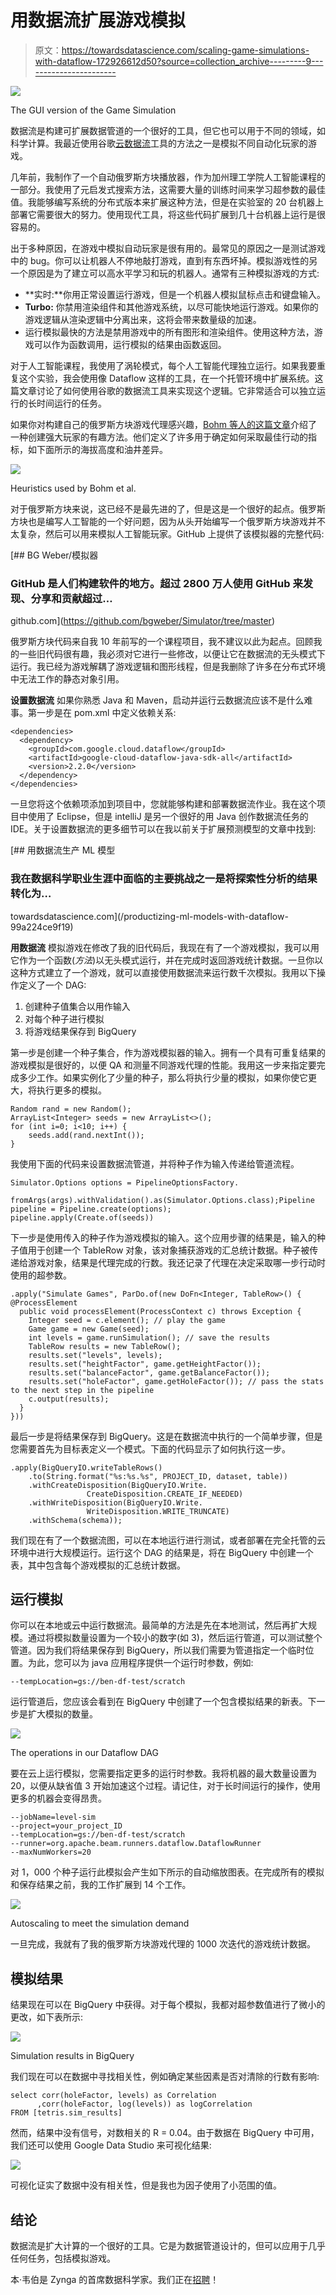 # 用数据流扩展游戏模拟

> 原文：<https://towardsdatascience.com/scaling-game-simulations-with-dataflow-172926612d50?source=collection_archive---------9----------------------->

![](img/6828925d6db0797ec4685b06c94b395e.png)

The GUI version of the Game Simulation

数据流是构建可扩展数据管道的一个很好的工具，但它也可以用于不同的领域，如科学计算。我最近使用谷歌[云数据流](https://cloud.google.com/dataflow/)工具的方法之一是模拟不同自动化玩家的游戏。

几年前，我制作了一个自动俄罗斯方块播放器，作为加州理工学院人工智能课程的一部分。我使用了元启发式搜索方法，这需要大量的训练时间来学习超参数的最佳值。我能够编写系统的分布式版本来扩展这种方法，但是在实验室的 20 台机器上部署它需要很大的努力。使用现代工具，将这些代码扩展到几十台机器上运行是很容易的。

出于多种原因，在游戏中模拟自动玩家是很有用的。最常见的原因之一是测试游戏中的 bug。你可以让机器人不停地敲打游戏，直到有东西坏掉。模拟游戏性的另一个原因是为了建立可以高水平学习和玩的机器人。通常有三种模拟游戏的方式:

*   **实时:**你用正常设置运行游戏，但是一个机器人模拟鼠标点击和键盘输入。
*   **Turbo:** 你禁用渲染组件和其他游戏系统，以尽可能快地运行游戏。如果你的游戏逻辑从渲染逻辑中分离出来，这将会带来数量级的加速。
*   运行模拟最快的方法是禁用游戏中的所有图形和渲染组件。使用这种方法，游戏可以作为函数调用，运行模拟的结果由函数返回。

对于人工智能课程，我使用了涡轮模式，每个人工智能代理独立运行。如果我要重复这个实验，我会使用像 Dataflow 这样的工具，在一个托管环境中扩展系统。这篇文章讨论了如何使用谷歌的数据流工具来实现这个逻辑。它非常适合可以独立运行的长时间运行的任务。

如果你对构建自己的俄罗斯方块游戏代理感兴趣，[Bohm 等人的这篇文章](https://www2.informatik.uni-erlangen.de/EN/publication/download/mic.pdf)介绍了一种创建强大玩家的有趣方法。他们定义了许多用于确定如何采取最佳行动的指标，如下面所示的海拔高度和油井差异。

![](img/5d76f279b382b3a02ac25590203a5bee.png)

Heuristics used by Bohm et al.

对于俄罗斯方块来说，这已经不是最先进的了，但是这是一个很好的起点。俄罗斯方块也是编写人工智能的一个好问题，因为从头开始编写一个俄罗斯方块游戏并不太复杂，然后可以用来模拟人工智能玩家。GitHub 上提供了该模拟器的完整代码:

[](https://github.com/bgweber/Simulator/tree/master) [## BG Weber/模拟器

### GitHub 是人们构建软件的地方。超过 2800 万人使用 GitHub 来发现、分享和贡献超过…

github.com](https://github.com/bgweber/Simulator/tree/master) 

俄罗斯方块代码来自我 10 年前写的一个课程项目，我不建议以此为起点。回顾我的一些旧代码很有趣，我必须对它进行一些修改，以便让它在数据流的无头模式下运行。我已经为游戏解耦了游戏逻辑和图形线程，但是我删除了许多在分布式环境中无法工作的静态对象引用。

**设置数据流** 如果你熟悉 Java 和 Maven，启动并运行云数据流应该不是什么难事。第一步是在 pom.xml 中定义依赖关系:

```
<dependencies>          
  <dependency>      
    <groupId>com.google.cloud.dataflow</groupId>      
    <artifactId>google-cloud-dataflow-java-sdk-all</artifactId> 
    <version>2.2.0</version>     
  </dependency>     
</dependencies>
```

一旦您将这个依赖项添加到项目中，您就能够构建和部署数据流作业。我在这个项目中使用了 Eclipse，但是 intelliJ 是另一个很好的用 Java 创作数据流任务的 IDE。关于设置数据流的更多细节可以在我以前关于扩展预测模型的文章中找到:

[](/productizing-ml-models-with-dataflow-99a224ce9f19) [## 用数据流生产 ML 模型

### 我在数据科学职业生涯中面临的主要挑战之一是将探索性分析的结果转化为…

towardsdatascience.com](/productizing-ml-models-with-dataflow-99a224ce9f19) 

**用数据流** 模拟游戏在修改了我的旧代码后，我现在有了一个游戏模拟，我可以用它作为一个函数(*方法*)以无头模式运行，并在完成时返回游戏统计数据。一旦你以这种方式建立了一个游戏，就可以直接使用数据流来运行数千次模拟。我用以下操作定义了一个 DAG:

1.  创建种子值集合以用作输入
2.  对每个种子进行模拟
3.  将游戏结果保存到 BigQuery

第一步是创建一个种子集合，作为游戏模拟器的输入。拥有一个具有可重复结果的游戏模拟是很好的，以便 QA 和测量不同游戏代理的性能。我用这一步来指定要完成多少工作。如果实例化了少量的种子，那么将执行少量的模拟，如果你使它更大，将执行更多的模拟。

```
Random rand = new Random();
ArrayList<Integer> seeds = new ArrayList<>();
for (int i=0; i<10; i++) {
    seeds.add(rand.nextInt());
}
```

我使用下面的代码来设置数据流管道，并将种子作为输入传递给管道流程。

```
Simulator.Options options = PipelineOptionsFactory.
        fromArgs(args).withValidation().as(Simulator.Options.class);Pipeline pipeline = Pipeline.create(options);
pipeline.apply(Create.of(seeds))
```

下一步是使用传入的种子作为游戏模拟的输入。这个应用步骤的结果是，输入的种子值用于创建一个 TableRow 对象，该对象捕获游戏的汇总统计数据。种子被传递给游戏对象，结果是代理完成的行数。我还记录了代理在决定采取哪一步行动时使用的超参数。

```
.apply("Simulate Games", ParDo.of(new DoFn<Integer, TableRow>() { @ProcessElement
  public void processElement(ProcessContext c) throws Exception {
    Integer seed = c.element(); // play the game
    Game game = new Game(seed);
    int levels = game.runSimulation(); // save the results
    TableRow results = new TableRow();
    results.set("levels", levels);
    results.set("heightFactor", game.getHeightFactor());
    results.set("balanceFactor", game.getBalanceFactor());
    results.set("holeFactor", game.getHoleFactor()); // pass the stats to the next step in the pipeline
    c.output(results);
  }
}))
```

最后一步是将结果保存到 BigQuery。这是在数据流中执行的一个简单步骤，但是您需要首先为目标表定义一个模式。下面的代码显示了如何执行这一步。

```
.apply(BigQueryIO.writeTableRows() 
    .to(String.format("%s:%s.%s", PROJECT_ID, dataset, table))
    .withCreateDisposition(BigQueryIO.Write.
                 CreateDisposition.CREATE_IF_NEEDED)
    .withWriteDisposition(BigQueryIO.Write.
                 WriteDisposition.WRITE_TRUNCATE)
    .withSchema(schema));
```

我们现在有了一个数据流图，可以在本地运行进行测试，或者部署在完全托管的云环境中进行大规模运行。运行这个 DAG 的结果是，将在 BigQuery 中创建一个表，其中包含每个游戏模拟的汇总统计数据。

## 运行模拟

你可以在本地或云中运行数据流。最简单的方法是先在本地测试，然后再扩大规模。通过将模拟数量设置为一个较小的数字(如 3)，然后运行管道，可以测试整个管道。因为我们将结果保存到 BigQuery，所以我们需要为管道指定一个临时位置。为此，您可以为 java 应用程序提供一个运行时参数，例如:

```
--tempLocation=gs://ben-df-test/scratch
```

运行管道后，您应该会看到在 BigQuery 中创建了一个包含模拟结果的新表。下一步是扩大模拟的数量。

![](img/06ba84e12e8704a0801025c86bd47627.png)

The operations in our Dataflow DAG

要在云上运行模拟，您需要指定更多的运行时参数。我将机器的最大数量设置为 20，以便从缺省值 3 开始加速这个过程。请记住，对于长时间运行的操作，使用更多的机器会变得昂贵。

```
--jobName=level-sim
--project=your_project_ID
--tempLocation=gs://ben-df-test/scratch
--runner=org.apache.beam.runners.dataflow.DataflowRunner
--maxNumWorkers=20
```

对 1，000 个种子运行此模拟会产生如下所示的自动缩放图表。在完成所有的模拟和保存结果之前，我的工作扩展到 14 个工作。

![](img/df8cbd917f18c812e5a414e4b47b7432.png)

Autoscaling to meet the simulation demand

一旦完成，我就有了我的俄罗斯方块游戏代理的 1000 次迭代的游戏统计数据。

## 模拟结果

结果现在可以在 BigQuery 中获得。对于每个模拟，我都对超参数值进行了微小的更改，如下表所示:

![](img/3cdea56a4f29dee3b0c9d7d2478cb843.png)

Simulation results in BigQuery

我们现在可以在数据中寻找相关性，例如确定某些因素是否对清除的行数有影响:

```
select corr(holeFactor, levels) as Correlation
      ,corr(holeFactor, log(levels)) as logCorrelation
FROM [tetris.sim_results]
```

然而，结果中没有信号，对数相关的 R = 0.04。由于数据在 BigQuery 中可用，我们还可以使用 Google Data Studio 来可视化结果:

![](img/41421d556b7c9f22ed1291e62a73f1ce.png)

可视化证实了数据中没有相关性，但是我也为因子使用了小范围的值。

## 结论

数据流是扩大计算的一个很好的工具。它是为数据管道设计的，但可以应用于几乎任何任务，包括模拟游戏。

本·韦伯是 Zynga 的首席数据科学家。我们正在[招聘](https://www.zynga.com/careers/positions/categories/data-analytics-user-research)！